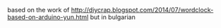 based on the work of http://diycrap.blogspot.com/2014/07/wordclock-based-on-arduino-yun.html
but in bulgarian
